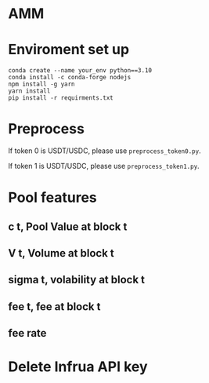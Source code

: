 # AMM

# Enviroment set up
```
conda create --name your_env python==3.10
conda install -c conda-forge nodejs
npm install -g yarn
yarn install
pip install -r requirments.txt
```
# Preprocess
If token 0 is USDT/USDC, please use `preprocess_token0.py`.

If token 1 is USDT/USDC, please use `preprocess_token1.py`.

# Pool features
## c t, Pool Value at block t

## V t, Volume at block t

## sigma t, volability at block t

## fee t, fee at block t

## fee rate

# Delete Infrua API key